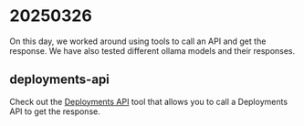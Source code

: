 # 20250326

On this day, we worked around using tools to call an API and get the response. We have also tested different ollama models and their responses. 

## deployments-api

Check out the [Deployments API](deployments-api/README.md) tool that allows you to call a Deployments API to get the response.
